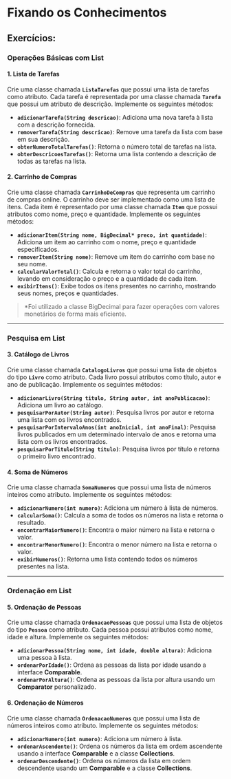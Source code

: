 # Fixando os Conhecimentos

## Exercícios:

### Operações Básicas com List

#### 1. Lista de Tarefas
Crie uma classe chamada **`ListaTarefas`** que possui uma lista de tarefas como atributo. Cada tarefa é representada por uma classe chamada **`Tarefa`** que possui um atributo de descrição. Implemente os seguintes métodos:

- **`adicionarTarefa(String descricao)`**: Adiciona uma nova tarefa à lista com a descrição fornecida.
- **`removerTarefa(String descricao)`**: Remove uma tarefa da lista com base em sua descrição.
- **`obterNumeroTotalTarefas()`**: Retorna o número total de tarefas na lista.
- **`obterDescricoesTarefas()`**: Retorna uma lista contendo a descrição de todas as tarefas na lista.

#### 2. Carrinho de Compras
Crie uma classe chamada **`CarrinhoDeCompras`** que representa um carrinho de compras online. O carrinho deve ser implementado como uma lista de itens. Cada item é representado por uma classe chamada **`Item`** que possui atributos como nome, preço e quantidade. Implemente os seguintes métodos:

- **`adicionarItem(String nome, BigDecimal* preco, int quantidade)`**: Adiciona um item ao carrinho com o nome, preço e quantidade especificados.
- **`removerItem(String nome)`**: Remove um item do carrinho com base no seu nome.
- **`calcularValorTotal()`**: Calcula e retorna o valor total do carrinho, levando em consideração o preço e a quantidade de cada item.
- **`exibirItens()`**: Exibe todos os itens presentes no carrinho, mostrando seus nomes, preços e quantidades.

> *Foi utilizado a classe BigDecimal para fazer operações com valores monetários de forma mais eficiente.

---

### Pesquisa em List

#### 3. Catálogo de Livros
Crie uma classe chamada **`CatalogoLivros`** que possui uma lista de objetos do tipo **`Livro`** como atributo. Cada livro possui atributos como título, autor e ano de publicação. Implemente os seguintes métodos:

- **`adicionarLivro(String titulo, String autor, int anoPublicacao)`**: Adiciona um livro ao catálogo.
- **`pesquisarPorAutor(String autor)`**: Pesquisa livros por autor e retorna uma lista com os livros encontrados.
- **`pesquisarPorIntervaloAnos(int anoInicial, int anoFinal)`**: Pesquisa livros publicados em um determinado intervalo de anos e retorna uma lista com os livros encontrados.
- **`pesquisarPorTitulo(String titulo)`**: Pesquisa livros por título e retorna o primeiro livro encontrado.

#### 4. Soma de Números
Crie uma classe chamada **`SomaNumeros`** que possui uma lista de números inteiros como atributo. Implemente os seguintes métodos:

- **`adicionarNumero(int numero)`**: Adiciona um número à lista de números.
- **`calcularSoma()`**: Calcula a soma de todos os números na lista e retorna o resultado.
- **`encontrarMaiorNumero()`**: Encontra o maior número na lista e retorna o valor.
- **`encontrarMenorNumero()`**: Encontra o menor número na lista e retorna o valor.
- **`exibirNumeros()`**: Retorna uma lista contendo todos os números presentes na lista.

---

### Ordenação em List

#### 5. Ordenação de Pessoas
Crie uma classe chamada **`OrdenacaoPessoas`** que possui uma lista de objetos do tipo **`Pessoa`** como atributo. Cada pessoa possui atributos como nome, idade e altura. Implemente os seguintes métodos:

- **`adicionarPessoa(String nome, int idade, double altura)`**: Adiciona uma pessoa à lista.
- **`ordenarPorIdade()`**: Ordena as pessoas da lista por idade usando a interface **Comparable**.
- **`ordenarPorAltura()`**: Ordena as pessoas da lista por altura usando um **Comparator** personalizado.

#### 6. Ordenação de Números
Crie uma classe chamada **`OrdenacaoNumeros`** que possui uma lista de números inteiros como atributo. Implemente os seguintes métodos:

- **`adicionarNumero(int numero)`**: Adiciona um número à lista.
- **`ordenarAscendente()`**: Ordena os números da lista em ordem ascendente usando a interface **Comparable** e a classe **Collections**.
- **`ordenarDescendente()`**: Ordena os números da lista em ordem descendente usando um **Comparable** e a classe **Collections**.
